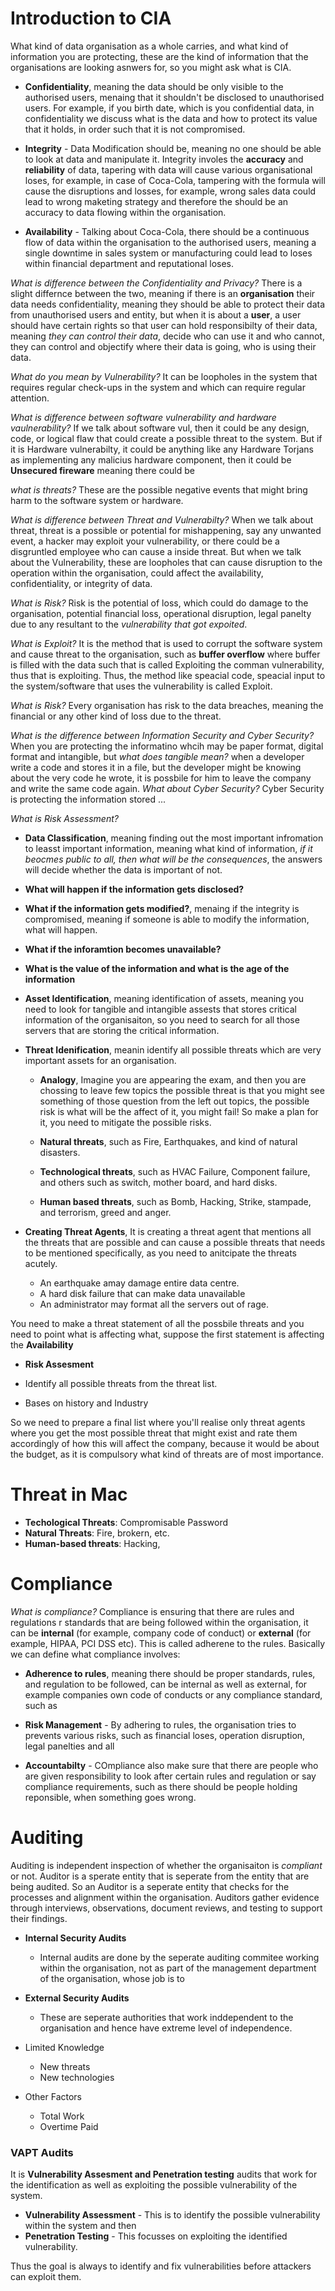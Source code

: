 # Introduction to CIA

What kind of data organisation as a whole carries, and what kind of information you are protecting, these are the kind of information that the organisations are looking asnwers for, so you might ask what is CIA.

- **Confidentiality**, meaning the data should be only visible to the authorised users, menaing that it shouldn't be disclosed to unauthorised users. For example, if you birth date, which is you confidential data, in confidentiality we discuss what is the data and how to protect its value that it holds, in order such that it is not compromised.

- **Integrity** - Data Modification should be, meaning no one should be able to look at data and manipulate it. Integrity involes the **accuracy** and **reliability** of data, tapering with data will cause various organisational loses, for example, in case of Coca-Cola, tampering with the formula will cause the disruptions and losses, for example, wrong sales data could lead to wrong maketing strategy and therefore the should be an accuracy to data flowing within the organisation.

- **Availability** - Talking about Coca-Cola, there should be a continuous flow of data within the organisation to the authorised users, meaning a single downtime in sales system or manufacturing could lead to loses within financial department and reputational loses. 


*What is difference between the Confidentiality and Privacy?* There is a slight differnce between the two, meaning if there is an **organisation** their data needs confidentiality, meaning they should be able to protect their data from unauthorised users and entity, but when it is about a **user**, a user should have certain rights so that user can hold responsibilty of their data, meaning *they can control their data*, decide who can use it and who cannot, they can control and objectify where their data is going, who is using their data.

*What do you mean by Vulnerability?* It can be loopholes in the system that requires regular check-ups in the system and which can require regular attention. 

*What is difference between software vulnerability and hardware vaulnerability?* If we talk about software vul, then it could be any design, code, or logical flaw that could create a possible threat to the system. But if it is Hardware vulnerabilty, it could be anything like any Hardware Torjans as implementing any malicius hardware component, then it could be **Unsecured fireware** meaning there could be 

*what is threats?* These are the possible negative events that might bring harm to the software system or hardware.

*What is difference between Threat and Vulnerabilty?* When we talk about threat, threat is a possible or potential for mishappening, say any unwanted event, a hacker may exploit your vulnerability, or there could be a disgruntled employee who can cause a inside threat. But when we talk about the Vulnerability, these are loopholes that can cause disruption to the operation within the organisation, could affect the availability, confidentiality, or integrity of data.  

*What is Risk?* Risk is the potential of loss, which could do damage to the organisation, potential financial loss, operational disruption, legal panelty due to any resultant to the *vulnerability that got expoited*.

*What is Exploit?* It is the method that is used to corrupt the software system and cause threat to the organisation, such as **buffer overflow** where buffer is filled with the data such that is called Exploiting the comman vulnerability, thus that is exploiting. Thus, the method like speacial code, speacial input to the system/software that uses the vulnerability is called Exploit.

*What is Risk?* Every organisation has risk to the data breaches, meaning the financial or any other kind of loss due to the threat.

*What is the difference between Information Security and Cyber Security?* When you are protecting the informatino whcih may be paper format, digital format and intangible, but *what does tangible mean?* when a developer write a code and stores it in a file, but the developer might be knowing about the very code he wrote, it is possbile for him to leave the company and write the same code again. *What about Cyber Security?* Cyber Security is protecting the information stored ...

*What is Risk Assessment?* 

-  **Data Classification**, meaning finding out the most important infromation to leasst important information, meaning what kind of information, *if it beocmes public to all, then what will be the consequences*, the answers will decide whether the data is important of not. 
  - **What will happen if the information gets disclosed?**
  - **What if the information gets modified?**, menaing if the integrity is compromised, meaning if someone is able to modify the information, what will happen.
  - **What if the inforamtion becomes unavailable?**
  - **What is the value of the information and what is the age of the information**
- **Asset Identification**, meaning identification of assets, meaning you need to look for tangible and intangible assests that stores critical information of the organisaiton, so you need to search for all those servers that are storing the critical information. 
- **Threat Idenification**, meanin identify all possible threats which are very important assets for an organisation.

  - **Analogy**, Imagine you are appearing the exam, and then you are chossing to leave few topics the possible threat is that you might see something of those question from the left out topics, the possible risk is what will be the affect of it, you might fail! So make a plan for it, you need to mitigate the possible risks.

  - **Natural threats**, such as Fire, Earthquakes, and kind of natural disasters.
  - **Technological threats**, such as HVAC Failure, Component failure, and others such as switch, mother board, and hard disks.
  - **Human based threats**, such as Bomb, Hacking, Strike, stampade, and terrorism, greed and anger. 

- **Creating Threat Agents**, It is creating a threat agent that mentions all the threats that are possible and can cause a possible threats that needs to be mentioned specifically, as you need to anitcipate the threats acutely.
    - An earthquake amay damage entire data centre.
    - A hard disk failure that can make data unavailable 
    - An administrator may format all the servers out of rage.
    
You need to make a threat statement of all the possbile threats and you need to point what is affecting what, suppose the first statement is affecting the **Availability**

- **Risk Assesment**

- Identify all possible threats from the threat list.
- Bases on history and Industry

So we need to prepare a final list where you'll realise only threat agents where you get the most possible threat that might exist and rate them accordingly of how this will affect the company, because it would be about the budget, as it is compulsory what kind of threats are of most importance.

# Threat in Mac

- **Techological Threats**: Compromisable Password
- **Natural Threats**: Fire, brokern, etc.
- **Human-based threats**: Hacking, 

# Compliance 

*What is compliance?* Compliance is ensuring that there are rules and regulations r standards that are being followed within the organisation, it can be **internal** (for example, company
code of conduct) or **external** (for example, HIPAA, PCI DSS etc). This is called adherene to the rules. Basically we can define what compliance involves:

- **Adherence to rules**, meaning there should be proper standards, rules, and regulation to be followed, can be internal as well as external, for example companies own code of conducts or any compliance standard, such as 

- **Risk Management** - By adhering to rules, the organisation tries to prevents various risks, such as financial loses, operation disruption, legal panelties and all

- **Accountabilty** - COmpliance also make sure that there are people who are given responsibility to look after certain rules and regulation or say compliance requirements, such as there should be people holding reponsible, when something goes wrong.


# Auditing

Auditing is independent inspection of whether the organisaiton is *compliant* or not. Auditor is a sperate entity that is seperate from the entity that are being audited. So an Auditor is a seperate entity that checks for the processes and alignment within the organisation. Auditors gather evidence through interviews, observations, document reviews, and testing to support their findings.

- **Internal Security Audits**
  - Internal audits are done by the seperate auditing commitee working within the organisation, not as part of the management department of the organisation, whose job is to 
- **External Security Audits**
  - These are seperate authorities that work inddependent to the organisation and hence have extreme level of independence.
- Limited Knowledge
  - New threats
  - New technologies

- Other Factors
  - Total Work
  - Overtime Paid

### VAPT Audits

It is **Vulnerability Assesment and Penetration testing** audits that work for the identification as well as exploiting the possible vulnerability of the system. 

- **Vulnerability Assessment** - This is to identify the possible vulnerability within the system and then 
- **Penetration Testing** - This focusses on exploiting the identified vulnerability.

Thus the goal is always to identify and fix vulnerabilities before attackers can exploit them.




  






